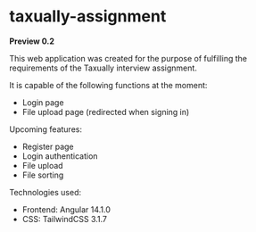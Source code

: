 # taxually-assignment
**Preview 0.2**

This web application was created for the purpose of fulfilling the requirements of the Taxually interview assignment.

It is capable of the following functions at the moment:
* Login page
* File upload page (redirected when signing in)

Upcoming features:
* Register page
* Login authentication
* File upload
* File sorting

Technologies used:

* Frontend: Angular 14.1.0
* CSS: TailwindCSS 3.1.7
